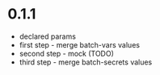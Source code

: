 # 0.1.1

- declared params
- first step - merge batch-vars values
- second step - mock (TODO)
- third step - merge batch-secrets values
